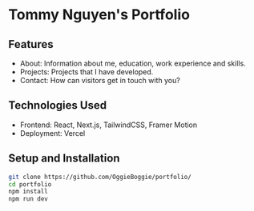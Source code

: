 # Tommy Nguyen's Portfolio

## Features

- About: Information about me, education, work experience and skills.
- Projects: Projects that I have developed.
- Contact: How can visitors get in touch with you?

## Technologies Used

- Frontend: React, Next.js, TailwindCSS, Framer Motion
- Deployment: Vercel

## Setup and Installation

```bash
git clone https://github.com/OggieBoggie/portfolio/
cd portfolio
npm install
npm run dev
